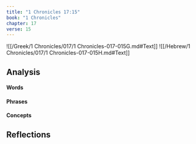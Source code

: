 ```yaml
---
title: "1 Chronicles 17:15"
book: "1 Chronicles"
chapter: 17
verse: 15
---
```

![[/Greek/1 Chronicles/017/1 Chronicles-017-015G.md#Text]]
![[/Hebrew/1 Chronicles/017/1 Chronicles-017-015H.md#Text]]

## Analysis

#### Words

#### Phrases

#### Concepts

## Reflections
